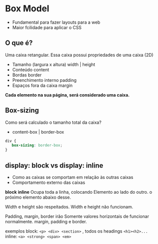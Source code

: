  # Box Model

 - Fundamental para fazer layouts para a web
 - Maior fcilidade para aplicar o CSS

 ## O que é?

 Uma caixa retangular.
 Essa caixa possui propriedades de uma caixa (2D)

 - Tamanho (largura x altura)              width | height
 - Conteúdo                                content
 - Bordas                                  border
 - Preenchimento interno                   padding
 - Espaços fora da caixa                   margin

 **Cada elemento na sua página, será considerado uma caixa.**

 
 ## Box-sizing

 Como será calculado o tamanho total da caixa?

 - content-box | border-box

 ```css
 div {
    box-sizing: border-box;
 }
 ```

 ## display: block vs display: inline

 - Como as caixas se comportam em relação às outras caixas
 - Comportamento externo das caixas

 **block**                                      **inline**
 Ocupa toda a linha, colocando                  Elemento ao lado do outro.
 o próximo elemento abaixo desse.              

 Width e height são respeitados.                Width e height não funcionam.

 Padding, margin, border irão                   Somente valores horizontais de 
 funcionar normalmente.                         margin, padding e border.


exemplos
block: `<p> <div> <section>` , todos os headings `<h1><h2>...`
inline: `<a> <strong> <span> <em>`